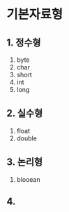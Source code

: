 # 기본자료형
## 1. 정수형
1. byte
2. char
3. short
4. int
5. long

## 2. 실수형
1. float
2. double

## 3. 논리형
1. blooean

## 4. 